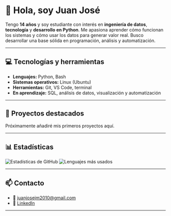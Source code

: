 # 👋 Hola, soy Juan José

Tengo **14 años** y soy estudiante con interés en **ingeniería de datos**, **tecnología** y **desarrollo en Python**.
Me apasiona aprender cómo funcionan los sistemas y cómo usar los datos para generar valor real.
Busco desarrollar una base sólida en programación, análisis y automatización.

---

## 💻 Tecnologías y herramientas

- **Lenguajes:** Python, Bash
- **Sistemas operativos:** Linux (Ubuntu)
- **Herramientas:** Git, VS Code, terminal
- **En aprendizaje:** SQL, análisis de datos, visualización y automatización

---

## 🚀 Proyectos destacados

Próximamente añadiré mis primeros proyectos aquí.

---

## 📊 Estadísticas

![Estadísticas de GitHub](https://github-readme-stats.vercel.app/api?username=JuanJoseJM10&show_icons=true&theme=tokyonight&hide_border=true)
![Lenguajes más usados](https://github-readme-stats.vercel.app/api/top-langs/?username=JuanJoseJM10&layout=compact&theme=tokyonight&hide_border=true)

---

## 📫 Contacto

- 📧 [juanjosejm2010@gmail.com](juanjosejm2010@gmail.com)
- 💼 [LinkedIn](https://www.linkedin.com/in/juan-jose-jimenez2010/)

---
